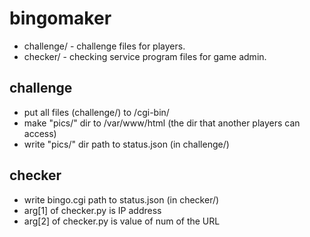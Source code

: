 # bingomaker
* challenge/ - challenge files for players.
* checker/ - checking service program files for game admin.
## challenge
* put all files (challenge/) to /cgi-bin/
* make "pics/" dir to /var/www/html (the dir that another players can access)
* write "pics/" dir path to status.json (in challenge/)
## checker
* write bingo.cgi path to status.json (in checker/)
* arg[1] of checker.py is IP address
* arg[2] of checker.py is value of num of the URL
